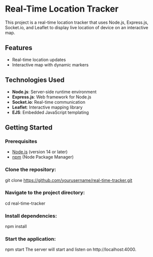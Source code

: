 # Real-Time Location Tracker

This project is a real-time location tracker that uses Node.js, Express.js, Socket.io, and Leaflet to display live location of device on an interactive map.

## Features

- Real-time location updates
- Interactive map with dynamic markers


## Technologies Used

- **Node.js**: Server-side runtime environment
- **Express.js**: Web framework for Node.js
- **Socket.io**: Real-time communication
- **Leaflet**: Interactive mapping library
- **EJS**: Embedded JavaScript templating

## Getting Started

### Prerequisites

- [Node.js](https://nodejs.org/) (version 14 or later)
- [npm](https://www.npmjs.com/get-npm) (Node Package Manager)

### Clone the repository:

git clone https://github.com/yourusername/real-time-tracker.git

### Navigate to the project directory:

cd real-time-tracker

### Install dependencies:

npm install

### Start the application:

npm start
The server will start and listen on http://localhost:4000.
